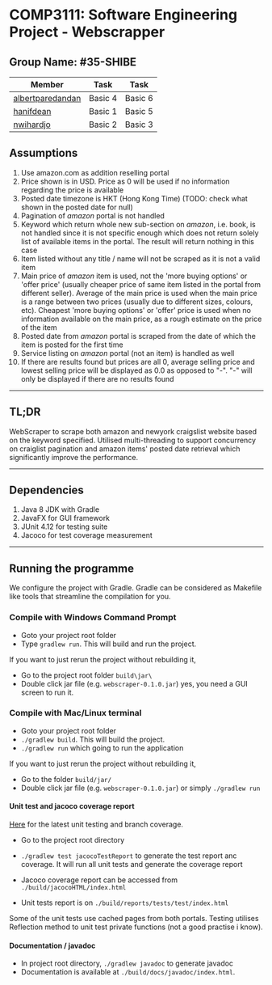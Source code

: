# COMP3111: Software Engineering Project - Webscrapper

## Group Name: #35-SHIBE

| Member                                                   | Task    | Task    |
|----------------------------------------------------------|---------|---------|
| [albertparedandan](https://github.com/albertparedandan/) | Basic 4 | Basic 6 |
| [hanifdean](https://github.com/hanifdean/)               | Basic 1 | Basic 5 |
| [nwihardjo](https://github.com/nwihardjo/)               | Basic 2 | Basic 3 |

## Assumptions

1. Use amazon.com as addition reselling portal
2. Price shown is in USD. Price as 0 will be used if no information regarding the price is available
3. Posted date timezone is HKT (Hong Kong Time) (TODO: check what shown in the posted date for null)
4. Pagination of *amazon* portal is not handled
5. Keyword which return whole new sub-section on *amazon*, i.e. book, is not handled since it is not specific enough which does not return solely list of available items in the portal. The result will return nothing in this case
6. Item listed without any title / name will not be scraped as it is not a valid item
7. Main price of *amazon* item is used, not the 'more buying options' or 'offer price' (usually cheaper price of same item listed in the portal from different seller). Average of the main price is used when the main price is a range between two prices (usually due to different sizes, colours, etc). Cheapest 'more buying options' or 'offer' price is used when no information available on the main price, as a rough estimate on the price of the item
8. Posted date from *amazon* portal is scraped from the date of which the item is posted for the first time
9. Service listing on *amazon* portal (not an item) is handled as well
10. If there are results found but prices are all 0, average selling price and lowest selling price will be displayed as 0.0 as opposed to "-". "-" will only be displayed if there are no results found


---

## TL;DR
WebScraper to scrape both amazon and newyork craigslist website based on the keyword specified. Utilised multi-threading to 
support concurrency on craiglist pagination and amazon items' posted date retrieval which significantly improve the performance.

---

## Dependencies

1. Java 8 JDK with Gradle
1. JavaFX for GUI framework
1. JUnit 4.12 for testing suite
1. Jacoco for test coverage measurement

---

## Running the programme

We configure the project with Gradle. Gradle can be considered as Makefile like tools that streamline the compilation for you.

### Compile with Windows Command Prompt 

- Goto your project root folder
- Type `gradlew run`. This will build and run the project. 

If you want to just rerun the project without rebuilding it, 
- Go to the project root folder `build\jar\` 
- Double click jar file (e.g. `webscraper-0.1.0.jar`) yes, you need a GUI screen to run it. 

### Compile with Mac/Linux terminal 

- Goto your project root folder
- `./gradlew build`. This will build the project.
- `./gradlew run` which going to run the application 

If you want to just rerun the project without rebuilding it, 
- Go to the folder `build/jar/` 
- Double click jar file (e.g. `webscraper-0.1.0.jar`) or simply `./gradlew run`

#### Unit test and jacoco coverage report

[Here](https://nwihardjo.github.io/Java-Webscrapper/) for the latest unit testing and branch coverage.

- Go to the project root directory
- `./gradlew test jacocoTestReport` to generate the test report anc coverage. It will run all unit tests and generate the coverage report 

- Jacoco coverage report can be accessed from `./build/jacocoHTML/index.html` 
- Unit tests report is on `./build/reports/tests/test/index.html`

Some of the unit tests use cached pages from both portals. Testing utilises Reflection method to unit test private functions (not a good practise i know).

#### Documentation / javadoc

- In project root directory, `./gradlew javadoc` to generate javadoc
- Documentation is available at `./build/docs/javadoc/index.html`.
